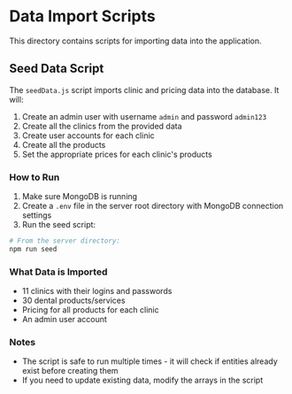 # Data Import Scripts

This directory contains scripts for importing data into the application.

## Seed Data Script

The `seedData.js` script imports clinic and pricing data into the database. It will:

1. Create an admin user with username `admin` and password `admin123`
2. Create all the clinics from the provided data
3. Create user accounts for each clinic
4. Create all the products
5. Set the appropriate prices for each clinic's products

### How to Run

1. Make sure MongoDB is running
2. Create a `.env` file in the server root directory with MongoDB connection settings
3. Run the seed script:

```bash
# From the server directory:
npm run seed
```

### What Data is Imported

- 11 clinics with their logins and passwords
- 30 dental products/services
- Pricing for all products for each clinic
- An admin user account

### Notes

- The script is safe to run multiple times - it will check if entities already exist before creating them
- If you need to update existing data, modify the arrays in the script 